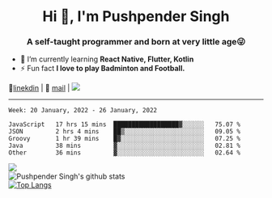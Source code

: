 <h1 align="center">Hi 👋, I'm Pushpender Singh</h1>
<h3 align="center">A self-taught programmer and born at very little age😜</h3>

- 🌱 I’m currently learning **React Native, Flutter, Kotlin**
- ⚡ Fun fact **I love to play Badminton and Football.**

👔[linekdin](https://www.linkedin.com/in/pushpender-singh-240061202/) | 📧 [mail](mailto:pushpendersingh@p2devs.com) | ![](https://komarev.com/ghpvc/?username=pushpender-singh-ap&color=blue)


---

<!--START_SECTION:waka-->
```text
Week: 20 January, 2022 - 26 January, 2022

JavaScript   17 hrs 15 mins  ██████████████████▓░░░░░░   75.07 % 
JSON         2 hrs 4 mins    ██▒░░░░░░░░░░░░░░░░░░░░░░   09.05 % 
Groovy       1 hr 39 mins    █▓░░░░░░░░░░░░░░░░░░░░░░░   07.25 % 
Java         38 mins         ▓░░░░░░░░░░░░░░░░░░░░░░░░   02.81 % 
Other        36 mins         ▓░░░░░░░░░░░░░░░░░░░░░░░░   02.64 % 
```
<!--END_SECTION:waka-->

<img align="left" src="https://github-readme-streak-stats.herokuapp.com/?user=pushpender-singh-ap&theme=dark" /></br>
![Pushpender Singh's github stats](https://github-readme-stats.vercel.app/api?username=pushpender-singh-ap&show_icons=true&theme=radical&count_private=true)</br>
[![Top Langs](https://github-readme-stats.vercel.app/api/top-langs/?username=pushpender-singh-ap&theme=radical)](https://github.com/pushpender-singh-ap/github-readme-stats)
